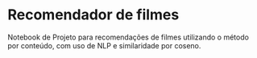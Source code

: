 # Recomendador de filmes
 Notebook de Projeto para recomendações de filmes utilizando o método por conteúdo, com uso de NLP e similaridade por coseno.
